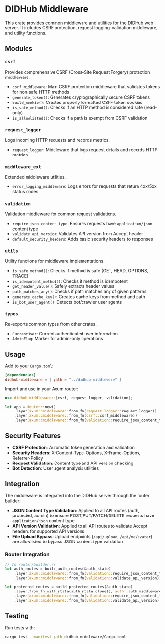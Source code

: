 # DIDHub Middleware

This crate provides common middleware and utilities for the DIDHub web server. It includes CSRF protection, request logging, validation middleware, and utility functions.

## Modules

### `csrf`
Provides comprehensive CSRF (Cross-Site Request Forgery) protection middleware.

- `csrf_middleware`: Main CSRF protection middleware that validates tokens for non-safe HTTP methods
- `generate_token()`: Generates cryptographically secure CSRF tokens
- `build_cookie()`: Creates properly formatted CSRF token cookies
- `is_safe_method()`: Checks if an HTTP method is considered safe (read-only)
- `is_allowlisted()`: Checks if a path is exempt from CSRF validation

### `request_logger`
Logs incoming HTTP requests and records metrics.

- `request_logger`: Middleware that logs request details and records HTTP metrics

### `middleware_ext`
Extended middleware utilities.

- `error_logging_middleware`: Logs errors for requests that return 4xx/5xx status codes

### `validation`
Validation middleware for common request validations.

- `require_json_content_type`: Ensures requests have `application/json` content type
- `validate_api_version`: Validates API version from Accept header
- `default_security_headers`: Adds basic security headers to responses

### `utils`
Utility functions for middleware implementations.

- `is_safe_method()`: Checks if method is safe (GET, HEAD, OPTIONS, TRACE)
- `is_idempotent_method()`: Checks if method is idempotent
- `get_header_value()`: Safely extracts header values
- `path_matches_any()`: Checks if path matches any of given patterns
- `generate_cache_key()`: Creates cache keys from method and path
- `is_bot_user_agent()`: Detects bot/crawler user agents

### `types`
Re-exports common types from other crates.

- `CurrentUser`: Current authenticated user information
- `AdminFlag`: Marker for admin-only operations

## Usage

Add to your `Cargo.toml`:

```toml
[dependencies]
didhub-middleware = { path = "../didhub-middleware" }
```

Import and use in your Axum router:

```rust
use didhub_middleware::{csrf, request_logger, validation};

let app = Router::new()
    .layer(axum::middleware::from_fn(request_logger::request_logger))
    .layer(axum::middleware::from_fn(csrf::csrf_middleware))
    .layer(axum::middleware::from_fn(validation::require_json_content_type));
```

## Security Features

- **CSRF Protection**: Automatic token generation and validation
- **Security Headers**: X-Content-Type-Options, X-Frame-Options, Referrer-Policy
- **Request Validation**: Content type and API version checking
- **Bot Detection**: User agent analysis utilities

## Integration

The middleware is integrated into the DIDHub server through the router builder:

- **JSON Content Type Validation**: Applied to all API routes (auth, protected, admin) to ensure POST/PUT/PATCH/DELETE requests have `application/json` content type
- **API Version Validation**: Applied to all API routes to validate Accept headers for supported API versions
- **File Upload Bypass**: Upload endpoints (`/api/upload`, `/api/me/avatar`) are allowlisted to bypass JSON content type validation

### Router Integration

```rust
// In router/builder.rs
let auth_routes = build_auth_routes(&auth_state)
    .layer(axum::middleware::from_fn(validation::require_json_content_type))
    .layer(axum::middleware::from_fn(validation::validate_api_version));

let protected_routes = build_protected_routes(&auth_state)
    .layer(from_fn_with_state(auth_state.clone(), auth::auth_middleware))
    .layer(axum::middleware::from_fn(validation::require_json_content_type))
    .layer(axum::middleware::from_fn(validation::validate_api_version));
```

## Testing

Run tests with:

```bash
cargo test --manifest-path didhub-middleware/Cargo.toml
```